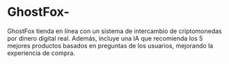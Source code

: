 # GhostFox-
GhostFox tienda en línea con un sistema de intercambio de criptomonedas por dinero digital real. Además, incluye una IA que recomienda los 5 mejores productos basados en preguntas de los usuarios, mejorando la experiencia de compra.
